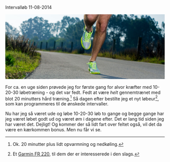 Intervall&oslash;b
11-08-2014


![10-20-30](/static/20140811_10-20-30@2x.jpg)

For ca. en uge siden prøvede jeg for første gang for alvor kræfter med 10-20-30 løbetræning - og det var fedt. Fedt at være _helt_ gennemtrænet med blot 20 minutters hård træning.[^1] Så dagen efter bestilte jeg et nyt løbeur[^2], som kan programmeres til de ønskede intervaller.

Nu har jeg så været ude og løbe 10-20-30 løb to gange og begge gange har jeg været løbet godt ud og været øm i dagene efter. Det er lang tid siden jeg har været det. Dejligt! Og kommer der så lidt fart over feltet også, vil det da være en kærkommen bonus. Men nu får vi se.

[^1]: Ok. 20 minutter plus lidt opvarmning og nedkøling.
[^2]: Et [Garmin FR 220](https://duckduckgo.com/?q=Garmin+FR+220), til dem der er interesserede i den slags.
